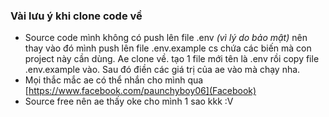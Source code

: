 ### Vài lưu ý khi clone code về

- Source code mình không có push lên file .env *(vì lý do bảo mật)* nên thay vào đó mình push lên file .env.example cs chứa các biến mà con project này cần dùng. Ae clone về. tạo 1 file mới tên là .env rồi copy file .env.example vào. Sau đó điền các giá trị của ae vào mà chạy nha.
- Mọi thắc mắc ae có thể nhắn cho mình qua [https://www.facebook.com/paunchyboy06](Facebook)
- Source free nên ae thấy oke cho mình 1 sao kkk :V